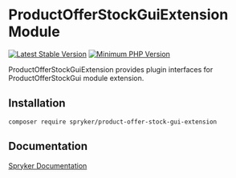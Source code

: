 # ProductOfferStockGuiExtension Module
[![Latest Stable Version](https://poser.pugx.org/spryker/product-offer-stock-gui-extension/v/stable.svg)](https://packagist.org/packages/spryker/product-offer-stock-gui-extension)
[![Minimum PHP Version](https://img.shields.io/badge/php-%3E%3D%208.2-8892BF.svg)](https://php.net/)

ProductOfferStockGuiExtension provides plugin interfaces for ProductOfferStockGui module extension.

## Installation

```
composer require spryker/product-offer-stock-gui-extension
```

## Documentation

[Spryker Documentation](https://docs.spryker.com)

